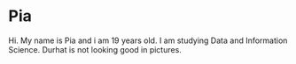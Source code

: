 # Pia
Hi.
My name is Pia and i am 19 years old. I am studying Data and Information Science. Durhat is not looking good in pictures.  

